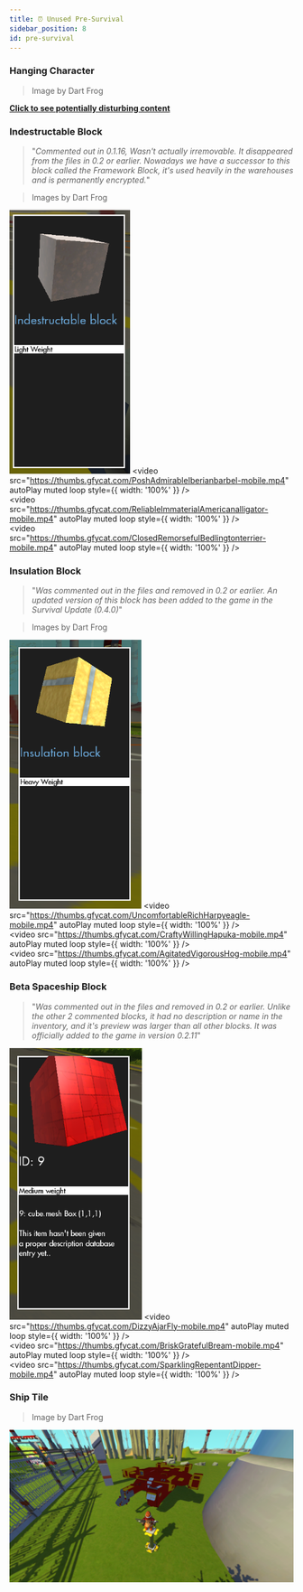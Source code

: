 ```yaml
---
title: ⏰ Unused Pre-Survival
sidebar_position: 8
id: pre-survival
---
```


### Hanging Character
> Image by Dart Frog

**[Click to see potentially disturbing content](./hanging-character.png)**

### Indestructable Block
> "*Commented out in 0.1.16, Wasn't actually irremovable. It disappeared from the files in 0.2 or earlier. Nowadays we have a successor to this block called the Framework Block, it's used heavily in the warehouses and is permanently encrypted.*"

> Images by Dart Frog

![](./indestructable-block.png)
<video
  src="https://thumbs.gfycat.com/PoshAdmirableIberianbarbel-mobile.mp4"
  autoPlay
  muted
  loop
  style={{ width: '100%' }}
/>
<br />
<video
  src="https://thumbs.gfycat.com/ReliableImmaterialAmericanalligator-mobile.mp4"
  autoPlay
  muted
  loop
  style={{ width: '100%' }}
/>
<br />
<video
  src="https://thumbs.gfycat.com/ClosedRemorsefulBedlingtonterrier-mobile.mp4"
  autoPlay
  muted
  loop
  style={{ width: '100%' }}
/>

### Insulation Block
> "*Was commented out in the files and removed in 0.2 or earlier. An updated version of this block has been added to the game in the Survival Update (0.4.0)*"

> Images by Dart Frog

![](./insulation-block.png)
<video
  src="https://thumbs.gfycat.com/UncomfortableRichHarpyeagle-mobile.mp4"
  autoPlay
  muted
  loop
  style={{ width: '100%' }}
/>
<br />
<video
  src="https://thumbs.gfycat.com/CraftyWillingHapuka-mobile.mp4"
  autoPlay
  muted
  loop
  style={{ width: '100%' }}
/>
<br />
<video
  src="https://thumbs.gfycat.com/AgitatedVigorousHog-mobile.mp4"
  autoPlay
  muted
  loop
  style={{ width: '100%' }}
/>

### Beta Spaceship Block
> "*Was commented out in the files and removed in 0.2 or earlier. Unlike the other 2 commented blocks, it had no description or name in the inventory, and it's preview was larger than all other blocks. It was officially added to the game in version 0.2.11*"

![](./spaceship-block.png)
<video
  src="https://thumbs.gfycat.com/DizzyAjarFly-mobile.mp4"
  autoPlay
  muted
  loop
  style={{ width: '100%' }}
/>
<br />
<video
  src="https://thumbs.gfycat.com/BriskGratefulBream-mobile.mp4"
  autoPlay
  muted
  loop
  style={{ width: '100%' }}
/>
<br />
<video
  src="https://thumbs.gfycat.com/SparklingRepentantDipper-mobile.mp4"
  autoPlay
  muted
  loop
  style={{ width: '100%' }}
/>

### Ship Tile
> Image by Dart Frog

![](./ship-tile.png)